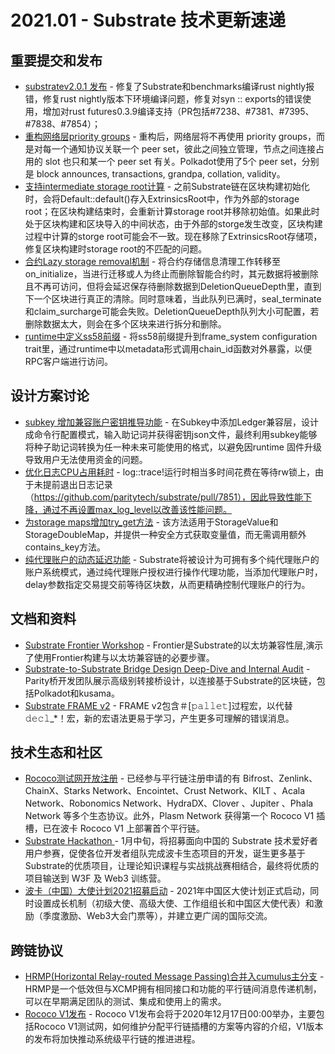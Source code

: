 # 2021.01 - Substrate 技术更新速递

## 重要提交和发布 
* [substratev2.0.1 发布](https://github.com/paritytech/substrate/releases/tag/v2.0.1) - 修复了Substrate和benchmarks编译rust nightly报错，修复rust nightly版本下环境编译问题，修复对syn :: exports的错误使用，增加对rust futures0.3.9编译支持（PR包括#7238、#7381、#7395、#7838、#7854）；
* [重构网络层priority groups](https://github.com/paritytech/substrate/pull/7700) - 重构后，网络层将不再使用 priority groups，而是对每一个通知协议关联一个 peer set，彼此之间独立管理，节点之间连接占用的 slot 也只和某一个 peer set 有关。Polkadot使用了5个 peer set，分别是 block announces, transactions, grandpa, collation, validity。
* [支持intermediate storage root计算](https://github.com/paritytech/substrate/pull/7714) - 之前Substrate链在区块构建初始化时，会将Default::default()存入ExtrinsicsRoot中，作为外部的storage root；在区块构建结束时，会重新计算storage root并移除初始值。如果此时处于区块构建和区块导入的中间状态，由于外部的storge发生改变，区块构建过程中计算的storge root可能会不一致。现在移除了ExtrinsicsRoot存储项，修复区块构建时storage root的不匹配的问题。
* [合约Lazy storage removal机制](https://github.com/paritytech/substrate/pull/7740) - 将合约存储信息清理工作转移至on_initialize，当进行迁移或人为终止而删除智能合约时，其元数据将被删除且不再可访问，但将会延迟保存待删除数据到DeletionQueueDepth里，直到下一个区块进行真正的清除。同时意味着，当此队列已满时，seal_terminate和claim_surcharge可能会失败。DeletionQueueDepth队列大小可配置，若删除数据太大，则会在多个区块来进行拆分和删除。
* [runtime中定义ss58前缀](https://github.com/paritytech/substrate/pull/7810) - 将ss58前缀提升到frame_system configuration trait里，通过runtime中以metadata形式调用chain_id函数对外暴露，以便RPC客户端进行访问。
  
## 设计方案讨论
* [subkey 增加兼容账户密钥推导功能](https://github.com/paritytech/substrate/issues/7824) - 在Subkey中添加Ledger兼容层，设计成命令行配置模式，输入助记词并获得密钥json文件，最终利用subkey能够将种子助记词转换为任一种未来可能使用的格式，以避免因runtime 固件升级导致用户无法使用资金的问题。
* [优化日志CPU占用耗时](https://github.com/paritytech/substrate/pull/7851) - log::trace!运行时相当多时间花费在等待rw锁上，由于未提前退出日志记录（https://github.com/paritytech/substrate/pull/7851），因此导致性能下降，通过不再设置max_log_level以改善该性能问题。
* [为storage maps增加try_get方法](https://github.com/paritytech/substrate/issues/7770) - 该方法适用于StorageValue和StorageDoubleMap，并提供一种安全方式获取变量值，而无需调用额外contains_key方法。
* [纯代理账户的动态延迟功能](https://github.com/paritytech/substrate/issues/7894) - Substrate将被设计为可拥有多个纯代理账户的账户系统模式，通过纯代理账户授权进行操作代理功能，当添加代理账户时，delay参数指定交易提交前等待区块数，从而更精确控制代理账户的行为。

## 文档和资料
* [Substrate Frontier Workshop](https://substrate.dev/frontier-workshop/#/) - Frontier是Substrate的以太坊兼容性层,演示了使用Frontier构建与以太坊兼容链的必要步骤。
* [Substrate-to-Substrate Bridge Design Deep-Dive and Internal Audit](https://www.youtube.com/watch?v=1lutDZKbT2Q&feature=youtu.be) - Parity桥开发团队展示高级别转接桥设计，以连接基于Substrate的区块链，包括Polkadot和kusama。
* [Substrate FRAME v2](https://crates.parity.io/frame_support/attr.pallet.html#example-for-pallet-without-instance) - FRAME v2包含＃[𝚙𝚊𝚕𝚕𝚎𝚝]过程宏，以代替 𝚍𝚎𝚌𝚕_*！宏，新的宏语法更易于学习，产生更多可理解的错误消息。



## 技术生态和社区
* [Rococo测试网开放注册](https://www.huodongxing.com/event/8575968480800) - 已经参与平行链注册申请的有 Bifrost、Zenlink、ChainX、Starks Network、Encointet、Crust Network、KILT 、Acala Network、Robonomics Network、HydraDX、Clover 、Jupiter 、Phala Network 等多个生态协议。此外，Plasm Network 获得第一个 Rococo V1 插槽，已在波卡 Rococo V1 上部署首个平行链。
* [Substrate Hackathon ](https://mp.weixin.qq.com/s/mOrib_8mCEYGeGOkNZJtQw) - 1月中旬，将招募面向中国的 Substrate 技术爱好者用户参赛，促使各位开发者组队完成波卡生态项目的开发，诞生更多基于Substrate的优质项目，让理论知识课程与实战挑战赛相结合，最终将优质的项目输送到 W3F 及 Web3 训练营。
* [波卡（中国）大使计划2021招募启动](https://www.chainnews.com/articles/793893735479.htm) - 2021年中国区大使计划正式启动，同时设置成长机制（初级大使、高级大使、工作组组长和中国区大使代表）和激励（季度激励、Web3大会门票等），并建立更广阔的国际交流。



## 跨链协议
* [HRMP(Horizontal Relay-routed Message Passing)合并入cumulus主分支](https://github.com/paritytech/cumulus/pull/258) - HRMP是一个低效但与XCMP拥有相同接口和功能的平行链间消息传递机制，可以在早期满足团队的测试、集成和使用上的需求。
* [Rococo V1发布](https://calendly.com/benwhitejam/rococo-v1-launch-announcement?month=2020-12) - Rococo V1发布会将于2020年12月17日00:00举办，主要包括Rococo V1测试网，如何维护分配平行链插槽的方案等内容的介绍，V1版本的发布将加快推动系统级平行链的推进进程。